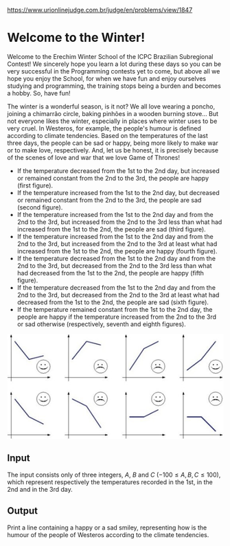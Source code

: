 https://www.urionlinejudge.com.br/judge/en/problems/view/1847

# Welcome to the Winter!

Welcome to the Erechim Winter School of the ICPC Brazilian Subregional
Contest! We sincerely hope you learn a lot during these days so you can be
very successful in the Programming contests yet to come, but above all we hope
you enjoy the School, for when we have fun and enjoy ourselves studying and
programming, the training stops being a burden and becomes a hobby. So, have
fun!

The winter is a wonderful season, is it not? We all love wearing a poncho,
joining a chimarrão circle, baking pinhões in a wooden burning stove… But not
everyone likes the winter, especially in places where winter uses to be very
cruel. In Westeros, for example, the people's humour is defined according to
climate tendencies. Based on the temperatures of the last three days, the
people can be sad or happy, being more likely to make war or to make love,
respectively. And, let us be honest, it is precisely because of the scenes of
love and war that we love Game of Thrones!

- If the temperature decreased from the 1st to the 2nd day, but increased or
  remained constant from the 2nd to the 3rd, the people are happy (first
  figure).
- If the temperature increased from the 1st to the 2nd day, but decreased or
  remained constant from the 2nd to the 3rd, the people are sad (second
  figure).
- If the temperature increased from the 1st to the 2nd day and from the 2nd to
  the 3rd, but increased from the 2nd to the 3rd less than what had increased
  from the 1st to the 2nd, the people are sad (third figure).
- If the temperature increased from the 1st to the 2nd day and from the 2nd to
  the 3rd, but increased from the 2nd to the 3rd at least what had increased
  from the 1st to the 2nd, the people are happy (fourth figure).
- If the temperature decreased from the 1st to the 2nd day and from the 2nd to
  the 3rd, but decreased from the 2nd to the 3rd less than what had decreased
  from the 1st to the 2nd, the people are happy (fifth figure).
- If the temperature decreased from the 1st to the 2nd day and from the 2nd to
  the 3rd, but decreased from the 2nd to the 3rd at least what had decreased
  from the 1st to the 2nd, the people are sad (sixth figure).
- If the temperature remained constant from the 1st to the 2nd day, the people
  are happy if the temperature increased from the 2nd to the 3rd or sad
  otherwise (respectively, seventh and eighth figures).

![](imgs/UOJ_1847.jpg)
## Input

The input consists only of three integers, $A$, $B$ and $C$
($-100 \leq A, B, C \leq 100$), which represent respectively the temperatures
recorded in the 1st, in the 2nd and in the 3rd day.

## Output

Print a line containing a happy or a sad smiley, representing how is the
humour of the people of Westeros according to the climate tendencies.


